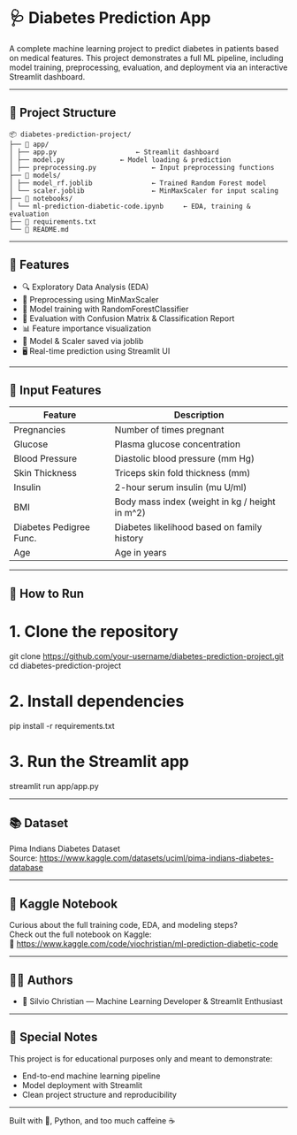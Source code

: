 # 🩺 Diabetes Prediction App

A complete machine learning project to predict diabetes in patients based on medical features. This project demonstrates a full ML pipeline, including model training, preprocessing, evaluation, and deployment via an interactive Streamlit dashboard.

---
## 📁 Project Structure
```
📦 diabetes-prediction-project/
├── 📁 app/
│ ├── app.py 					← Streamlit dashboard
│ ├── model.py 				← Model loading & prediction
│ ├── preprocessing.py	 			← Input preprocessing functions
├── 📁 models/
│ ├── model_rf.joblib	 			← Trained Random Forest model
│ └── scaler.joblib 				← MinMaxScaler for input scaling
├── 📁 notebooks/
│ └── ml-prediction-diabetic-code.ipynb 	← EDA, training & evaluation
├── 📄 requirements.txt
└── 📄 README.md
```


---
## 🧠 Features
- 🔍 Exploratory Data Analysis (EDA)
- 🧼 Preprocessing using MinMaxScaler
- 🧠 Model training with RandomForestClassifier
- 🎯 Evaluation with Confusion Matrix & Classification Report
- 📊 Feature importance visualization
- 💾 Model & Scaler saved via joblib
- 🖥️ Real-time prediction using Streamlit UI

---
## 🧪 Input Features

| Feature                  | Description                                      |
|--------------------------|--------------------------------------------------|
| Pregnancies              | Number of times pregnant                         |
| Glucose                  | Plasma glucose concentration                     |
| Blood Pressure           | Diastolic blood pressure (mm Hg)                 |
| Skin Thickness           | Triceps skin fold thickness (mm)                 |
| Insulin                  | 2-hour serum insulin (mu U/ml)                   |
| BMI                      | Body mass index (weight in kg / height in m^2)   |
| Diabetes Pedigree Func.  | Diabetes likelihood based on family history      |
| Age                      | Age in years                                     |

---
## 🚀 How to Run

# 1. Clone the repository
git clone https://github.com/your-username/diabetes-prediction-project.git
cd diabetes-prediction-project

# 2. Install dependencies
pip install -r requirements.txt

# 3. Run the Streamlit app
streamlit run app/app.py

---
## 📚 Dataset

Pima Indians Diabetes Dataset  
Source: https://www.kaggle.com/datasets/uciml/pima-indians-diabetes-database

---
## 📒 Kaggle Notebook

Curious about the full training code, EDA, and modeling steps?  
Check out the full notebook on Kaggle:  
🔗 https://www.kaggle.com/code/viochristian/ml-prediction-diabetic-code

---
## 👨‍💻 Authors
- 🧋 Silvio Christian — Machine Learning Developer & Streamlit Enthusiast  

---
## 💖 Special Notes

This project is for educational purposes only and meant to demonstrate:

- End-to-end machine learning pipeline
- Model deployment with Streamlit
- Clean project structure and reproducibility

---

Built with 💖, Python, and too much caffeine ☕
